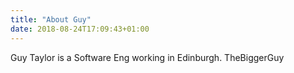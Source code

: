 ```yaml
---
title: "About Guy"
date: 2018-08-24T17:09:43+01:00
---
```


Guy Taylor is a Software Eng working in Edinburgh. TheBiggerGuy
